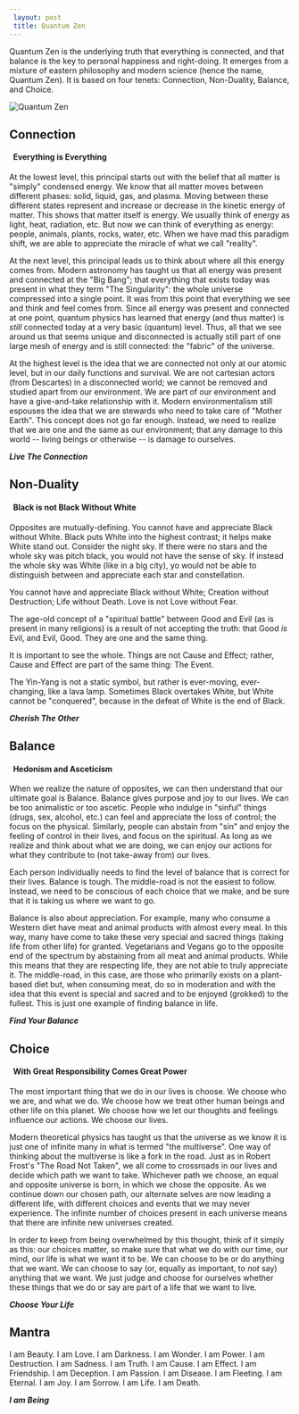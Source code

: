 ```yaml
---
 layout: post
 title: Quantum Zen
---
```


Quantum Zen is the underlying truth that everything is connected, and that balance is the key to personal happiness and right-doing. It emerges from a mixture of eastern philosophy and modern science (hence the name, Quantum Zen). It is based on four tenets: Connection, Non-Duality, Balance, and Choice.

![Quantum Zen](http://konreu.com/images/quantum-zen.png "Quantum Zen")

Connection
---------------
#### &nbsp;&nbsp;Everything is Everything

At the lowest level, this principal starts out with the belief that all matter is "simply" condensed energy. We know that all matter moves between different phases: solid, liquid, gas, and plasma. Moving between these different states represent and increase or decrease in the kinetic energy of matter. This shows that matter itself is energy. We usually think of energy as light, heat, radiation, etc. But now we can think of everything as energy: people, animals, plants, rocks, water, etc. When we have mad this paradigm shift, we are able to appreciate the miracle of what we call "reality".

At the next level, this principal leads us to think about where all this energy comes from. Modern astronomy has taught us that all energy was present and connected at the "Big Bang"; that everything that exists today was present in what they term "The Singularity": the whole universe compressed into a single point. It was from this point that everything we see and think and feel comes from. Since all energy was present and connected at one point, quantum physics has learned that energy (and thus matter) is *still* connected today at a very basic (quantum) level. Thus, all that we see around us that seems unique and disconnected is actually still part of one large mesh of energy and is still connected: the "fabric" of the universe.

At the highest level is the idea that we are connected not only at our atomic level, but in our daily functions and survival. We are not cartesian actors (from Descartes) in a disconnected world; we cannot be removed and studied apart from our environment. We are part of our environment and have a give-and-take relationship with it. Modern environmentalism still espouses the idea that we are stewards who need to take care of "Mother Earth". This concept does not go far enough. Instead, we need to realize that we are one and the same as our environment; that any damage to this world -- living beings or otherwise -- is damage to ourselves.

***Live The Connection***
<br />


Non-Duality
----------------
#### &nbsp;&nbsp;Black is not Black Without White

Opposites are mutually-defining. You cannot have and appreciate Black without White. Black puts White into the highest contrast; it helps make White stand out. Consider the night sky. If there were no stars and the whole sky was pitch black, you would not have the sense of sky. If instead the whole sky was White (like in a big city), yo would not be able to distinguish between and appreciate each star and constellation. 

You cannot have and appreciate Black without White; Creation without Destruction; Life without Death. Love is not Love without Fear.

The age-old concept of a "spiritual battle" between Good and Evil (as is present in many religions) is a result of not accepting the truth: that Good *is* Evil, and Evil, Good. They are one and the same thing.

It is important to see the whole. Things are not Cause and Effect; rather, Cause and Effect are part of the same thing: The Event.

The Yin-Yang is not a static symbol, but rather is ever-moving, ever-changing, like a lava lamp. Sometimes Black overtakes White, but White cannot be "conquered", because in the defeat of White is the end of Black.

***Cherish The Other***
<br />


Balance
--------------
#### &nbsp;&nbsp;Hedonism and Asceticism

When we realize the nature of opposites, we can then understand that our ultimate goal is Balance. Balance gives purpose and joy to our lives.
We can be too animalistic or too ascetic. People who indulge in "sinful" things (drugs, sex, alcohol, etc.) can feel and appreciate the loss of control; the focus on the physical. Similarly, people can abstain from "sin" and enjoy the feeling of control in their lives, and focus on the spiritual. As long as we realize and think about what we are doing, we can enjoy our actions for what they contribute to (not take-away from) our lives.

Each person individually needs to find the level of balance that is correct for their lives. Balance is tough. The middle-road is not the easiest to follow. Instead, we need to be conscious of each choice that we make, and be sure that it is taking us where we want to go.

Balance is also about appreciation. For example, many who consume a Western diet have meat and animal products with almost every meal. In this way, many have come to take these very special and sacred things (taking life from other life) for granted. Vegetarians and Vegans go to the opposite end of the spectrum by abstaining from all meat and animal products. While this means that they are respecting life, they are not able to truly appreciate it. The middle-road, in this case, are those who primarily exists on a plant-based diet but, when consuming meat, do so in moderation and with the idea that this event is special and sacred and to be enjoyed (grokked) to the fullest. This is just one example of finding balance in life.

***Find Your Balance***
<br />


Choice
---------------
#### &nbsp;&nbsp;With Great Responsibility Comes Great Power

The most important thing that we do in our lives is choose. We choose who we are, and what we do. We choose how we treat other human beings and other life on this planet. We choose how we let our thoughts and feelings influence our actions. We choose our lives.

Modern theoretical physics has taught us that the universe as we know it is just one of infinite many in what is termed "the multiverse". One way of thinking about the multiverse is like a fork in the road. Just as in Robert Frost's "The Road Not Taken", we all come to crossroads in our lives and decide which path we want to take. Whichever path we choose, an equal and opposite universe is born, in which we chose the opposite. As we continue down our chosen path, our alternate selves are now leading a different life, with different choices and events that we may never experience. The infinite number of choices present in each universe means that there are infinite new universes created.

In order to keep from being overwhelmed by this thought, think of it simply as this: our choices matter, so make sure that what we do with our time, our mind, our life is what we want it to be. We can choose to be or do anything that we want. We can choose to say (or, equally as important, to *not* say) anything that we want. We just judge and choose for ourselves whether these things that we do or say are part of a life that we want to live.

***Choose Your Life***
<br />


Mantra
--------------------
I am Beauty. I am Love. I am Darkness. I am Wonder. I am Power. I am Destruction. I am Sadness. I am Truth. I am Cause. I am Effect. I am Friendship. I am Deception. I am Passion. I am Disease. I am Fleeting. I am Eternal. I am Joy. I am Sorrow. I am Life. I am Death.

***I am Being***
<br />